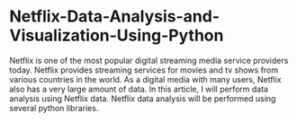 # Netflix-Data-Analysis-and-Visualization-Using-Python
Netflix is one of the most popular digital streaming media service providers today. Netflix provides streaming services for movies and tv shows from various countries in the world. As a digital media with many users, Netflix also has a very large amount of data. In this article, I will perform data analysis using Netflix data. Netflix data analysis will be performed using several python libraries.
